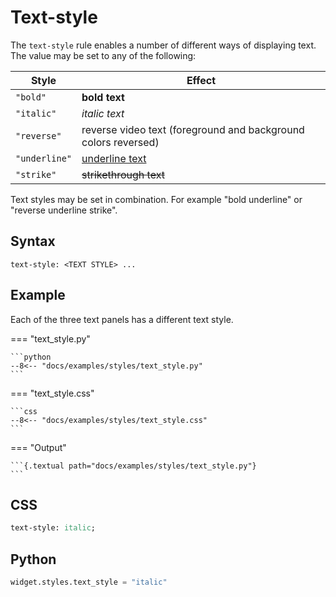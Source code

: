 # Text-style

The `text-style` rule enables a number of different ways of displaying text. The value may be set to any of the following:

| Style         | Effect                                                         |
| ------------- | -------------------------------------------------------------- |
| `"bold"`      | **bold text**                                                  |
| `"italic"`    | _italic text_                                                  |
| `"reverse"`   | reverse video text (foreground and background colors reversed) |
| `"underline"` | <u>underline text</u>                                          |
| `"strike"`    | <s>strikethrough text</s>                                      |

Text styles may be set in combination. For example "bold underline" or "reverse underline strike".

## Syntax

```
text-style: <TEXT STYLE> ...
```

## Example

Each of the three text panels has a different text style.

=== "text_style.py"

    ```python
    --8<-- "docs/examples/styles/text_style.py"
    ```

=== "text_style.css"

    ```css
    --8<-- "docs/examples/styles/text_style.css"
    ```

=== "Output"

    ```{.textual path="docs/examples/styles/text_style.py"}
    ```

## CSS

```sass
text-style: italic;
```

## Python

```python
widget.styles.text_style = "italic"
```
